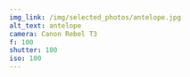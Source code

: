 ```yaml
---
img_link: /img/selected_photos/antelope.jpg
alt_text: antelope
camera: Canon Rebel T3
f: 100
shutter: 100
iso: 100
---
```

